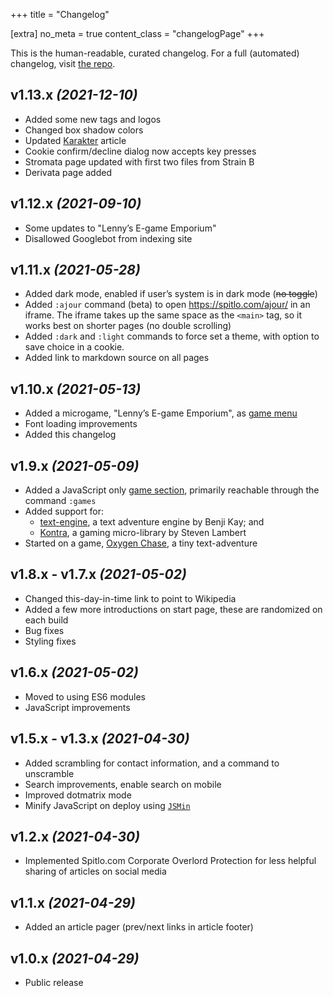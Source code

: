 +++
title = "Changelog"

[extra]
no_meta = true
content_class = "changelogPage"
+++

This is the human-readable, curated changelog. For a full (automated) changelog, visit [the repo](https://github.com/spitlo/spitlo.github.io/blob/master/CHANGELOG.md).

## v1.13.x _(2021-12-10)_

- Added some new tags and logos
- Changed box shadow colors
- Updated [Karakter](/code/karakter/) article
- Cookie confirm/decline dialog now accepts key presses
- Stromata page updated with first two files from Strain B
- Derivata page added

## v1.12.x _(2021-09-10)_

- Some updates to "Lenny’s E-game Emporium"
- Disallowed Googlebot from indexing site

## v1.11.x _(2021-05-28)_

- Added dark mode, enabled if user’s system is in dark mode (~~no toggle~~)
- Added `:ajour` command (beta) to open <https://spitlo.com/ajour/> in an iframe. The iframe takes up the same space as the `<main>` tag, so it works best on shorter pages (no double scrolling)
- Added `:dark` and `:light` commands to force set a theme, with option to save choice in a cookie.
- Added link to markdown source on all pages

## v1.10.x _(2021-05-13)_

- Added a microgame, "Lenny’s E-game Emporium", as [game menu](/games/)
- Font loading improvements
- Added this changelog

## v1.9.x _(2021-05-09)_

- Added a JavaScript only [game section](/games/), primarily reachable through the command `:games`
- Added support for:
  - [text-engine](https://github.com/okaybenji/text-engine), a text adventure engine by Benji Kay; and
  - [Kontra](https://github.com/straker/kontra), a gaming micro-library by Steven Lambert
- Started on a game, [Oxygen Chase](/games/oxygen-chase/), a tiny text-adventure

## v1.8.x - v1.7.x _(2021-05-02)_

- Changed this-day-in-time link to point to Wikipedia
- Added a few more introductions on start page, these are randomized on each build
- Bug fixes
- Styling fixes

## v1.6.x _(2021-05-02)_

- Moved to using ES6 modules
- JavaScript improvements

## v1.5.x - v1.3.x _(2021-04-30)_

- Added scrambling for contact information, and a command to unscramble
- Search improvements, enable search on mobile
- Improved dotmatrix mode
- Minify JavaScript on deploy using [`JSMin`](https://www.crockford.com/jsmin.html)

## v1.2.x _(2021-04-30)_

- Implemented Spitlo.com Corporate Overlord Protection for less helpful sharing of articles on social media

## v1.1.x _(2021-04-29)_

- Added an article pager (prev/next links in article footer)

## v1.0.x _(2021-04-29)_

- Public release
